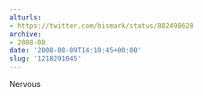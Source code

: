 ```yaml
---
alturls:
- https://twitter.com/bismark/status/882498628
archive:
- 2008-08
date: '2008-08-09T14:10:45+00:00'
slug: '1218291045'
---
```


Nervous


